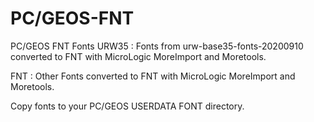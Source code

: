 # PC/GEOS-FNT
PC/GEOS FNT Fonts
URW35 : Fonts from urw-base35-fonts-20200910 converted to FNT with MicroLogic MoreImport and Moretools.

FNT : Other Fonts converted to FNT with MicroLogic MoreImport and Moretools.


Copy fonts to your PC/GEOS USERDATA FONT directory.
